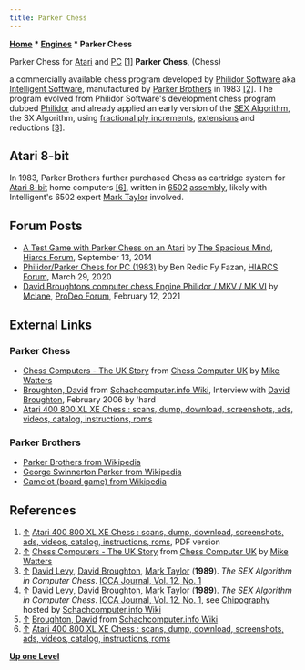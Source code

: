 ```yaml
---
title: Parker Chess
---
```

**[Home](Home "Home") \* [Engines](Engines "Engines") \* Parker Chess**



 [](File:ParkerChess.jpg) Parker Chess for [Atari](Atari_8-bit "Atari 8-bit") and [PC](IBM_PC "IBM PC") <a id="cite-note-1" href="#cite-ref-1">[1]</a> 
**Parker Chess**, (Chess)  

a commercially available chess program developed by [Philidor Software](Philidor_Software "Philidor Software") aka [Intelligent Software](Intelligent_Software "Intelligent Software"), manufactured by [Parker Brothers](https://en.wikipedia.org/wiki/Parker_Brothers) in 1983 
<a id="cite-note-2" href="#cite-ref-2">[2]</a>. 
The program evolved from Philidor Software's development chess program dubbed [Philidor](Philidor "Philidor") and already applied an early version of the [SEX Algorithm](SEX_Algorithm "SEX Algorithm"), the SX Algorithm, using [fractional ply increments](Depth#FractionalPlies "Depth"), [extensions](Extensions#FractionalExtensions "Extensions") and reductions 
<a id="cite-note-3" href="#cite-ref-3">[3]</a>.



## Atari 8-bit


In 1983, Parker Brothers further purchased Chess as cartridge system for [Atari 8-bit](Atari_8-bit "Atari 8-bit") home computers <a id="cite-note-6" href="#cite-ref-6">[6]</a>, written in [6502](6502 "6502") [assembly](Assembly "Assembly"), likely with Intelligent's 6502 expert [Mark Taylor](Mark_Taylor "Mark Taylor") involved.



## Forum Posts


* [A Test Game with Parker Chess on an Atari](https://www.hiarcs.net/forums/viewtopic.php?t=6832) by [The Spacious Mind](The_Spacious_Mind "The Spacious Mind"), [Hiarcs Forum](Computer_Chess_Forums "Computer Chess Forums"), September 13, 2014
* [Philidor/Parker Chess for PC (1983)](https://www.hiarcs.net/forums/viewtopic.php?t=9941) by Ben Redic Fy Fazan, [HIARCS Forum](Computer_Chess_Forums "Computer Chess Forums"), March 29, 2020
* [David Broughtons computer chess Engine Philidor / MKV / MK VI](https://prodeo.actieforum.com/t256-david-broughtons-computer-chess-engine-philidor-mkv-mk-vi) by [Mclane](Thorsten_Czub "Thorsten Czub"), [ProDeo Forum](Computer_Chess_Forums "Computer Chess Forums"), February 12, 2021


## External Links


### Parker Chess


* [Chess Computers - The UK Story](http://www.chesscomputeruk.com/html/chess_computers_-_the_uk_story.html) from [Chess Computer UK](http://www.chesscomputeruk.com/index.html) by [Mike Watters](Mike_Watters "Mike Watters")
* [Broughton, David](https://www.schach-computer.info/wiki/index.php/Broughton,_David) from [Schachcomputer.info Wiki](https://www.schach-computer.info/wiki/index.php/Hauptseite_En), Interview with [David Broughton](David_Broughton "David Broughton"), February 2006 by 'hard
* [Atari 400 800 XL XE Chess : scans, dump, download, screenshots, ads, videos, catalog, instructions, roms](http://www.atarimania.com/game-atari-400-800-xl-xe-chess_1020.html)


### Parker Brothers


* [Parker Brothers from Wikipedia](https://en.wikipedia.org/wiki/Parker_Brothers)
* [George Swinnerton Parker from Wikipedia](https://en.wikipedia.org/wiki/George_Swinnerton_Parker)
* [Camelot (board game) from Wikipedia](https://en.wikipedia.org/wiki/Camelot_%28board_game%29)


## References


1. <a id="cite-ref-1" href="#cite-note-1">↑</a> [Atari 400 800 XL XE Chess : scans, dump, download, screenshots, ads, videos, catalog, instructions, roms](http://www.atarimania.com/game-atari-400-800-xl-xe-chess_1020.html), PDF version
2. <a id="cite-ref-2" href="#cite-note-2">↑</a> [Chess Computers - The UK Story](http://www.chesscomputeruk.com/html/chess_computers_-_the_uk_story.html) from [Chess Computer UK](http://www.chesscomputeruk.com/index.html) by [Mike Watters](Mike_Watters "Mike Watters")
3. <a id="cite-ref-3" href="#cite-note-3">↑</a> [David Levy](David_Levy "David Levy"), [David Broughton](David_Broughton "David Broughton"), [Mark Taylor](Mark_Taylor "Mark Taylor") (**1989**). *The SEX Algorithm in Computer Chess*. [ICCA Journal, Vol. 12, No. 1](ICGA_Journal#12_1 "ICGA Journal")
 4. <a id="cite-ref-4" href="#cite-note-4">↑</a> [David Levy](David_Levy "David Levy"), [David Broughton](David_Broughton "David Broughton"), [Mark Taylor](Mark_Taylor "Mark Taylor") (**1989**). *The SEX Algorithm in Computer Chess*. [ICCA Journal, Vol. 12, No. 1](ICGA_Journal#12_1 "ICGA Journal"), see [Chipography](https://www.schach-computer.info/wiki/images/5/56/ICCA1989_12_1_part.jpg) hosted by [Schachcomputer.info Wiki](https://www.schach-computer.info/wiki/index.php/Hauptseite_En) 
5. <a id="cite-ref-5" href="#cite-note-5">↑</a> [Broughton, David](https://www.schach-computer.info/wiki/index.php/Broughton,_David) from [Schachcomputer.info Wiki](https://www.schach-computer.info/wiki/index.php/Hauptseite_En)
6. <a id="cite-ref-6" href="#cite-note-6">↑</a> [Atari 400 800 XL XE Chess : scans, dump, download, screenshots, ads, videos, catalog, instructions, roms](http://www.atarimania.com/game-atari-400-800-xl-xe-chess_1020.html)

**[Up one Level](Engines "Engines")**







 

